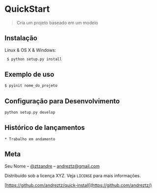 # QuickStart
> Cria um projeto baseado em um modelo

## Instalação

Linux & OS X & Windows:

```sh
 $ python setup.py install
```


## Exemplo de uso

``` sh
$ pyinit nome_do_projeto
```

## Configuração para Desenvolvimento

```sh
python setup.py develop
```

## Histórico de lançamentos

    * Trabalho em andamento

## Meta

Seu Nome – [@ztzandre](https://twitter.com/ztzandre) – andreztz@gmail.com

Distribuído sob a licença XYZ. Veja `LICENSE` para mais informações.

[https://github.com/andreztz/quick-install](https://github.com/andreztz/)
